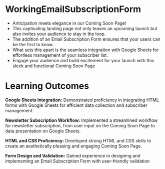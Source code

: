 # WorkingEmailSubscriptionForm

* Anticipation meets elegance in our Coming Soon Page!
* This captivating landing page not only teases an upcoming launch but also invites your audience to stay in the loop.
* The addition of an Email Subscription Form ensures that your users can be the first to know.
* What sets this apart is the seamless integration with Google Sheets for effortless management of your subscriber list.
* Engage your audience and build excitement for your launch with this sleek and functional Coming Soon Page
  
# Learning Outcomes

**Google Sheets Integration:**
Demonstrated proficiency in integrating HTML forms with Google Sheets for efficient data collection and subscriber management.

**Newsletter Subscription Workflow:**
Implemented a streamlined workflow for newsletter subscription, from user input on the Coming Soon Page to data presentation on Google Sheets.

**HTML and CSS Proficiency:**
Developed strong HTML and CSS skills to create an aesthetically pleasing and engaging Coming Soon Page.

**Form Design and Validation:**
Gained experience in designing and implementing an Email Subscription Form with user-friendly validation
